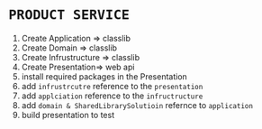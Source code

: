 # `PRODUCT SERVICE`

1. Create Application => classlib
2. Create Domain => classlib
3. Create Infrustructure => classlib
4. Create Presentation=> web api
5. install required packages in the Presentation
6. add `infrustrcutre` reference to the `presentation`
7. add `applciation` reference to the `infructructure`
8. add `domain & SharedLibrarySolutioin` refernce to `application`
9. build presentation to test